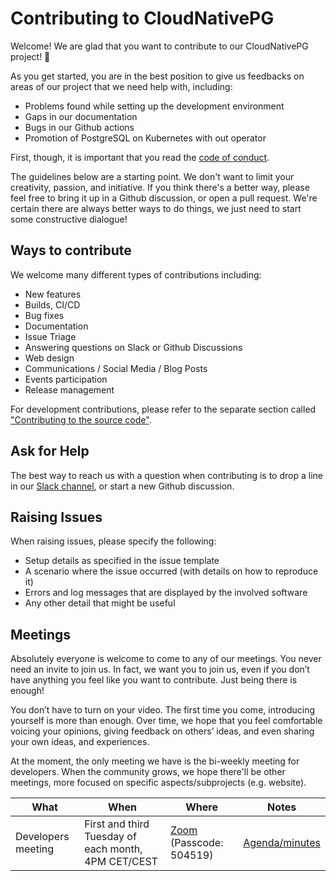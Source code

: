 # Contributing to CloudNativePG

Welcome! We are glad that you want to contribute to our CloudNativePG project! 💖

As you get started, you are in the best position to give us feedbacks on areas of
our project that we need help with, including:

* Problems found while setting up the development environment
* Gaps in our documentation
* Bugs in our Github actions
* Promotion of PostgreSQL on Kubernetes with out operator

First, though, it is important that you read the [code of
conduct](CODE-OF-CONDUCT.md).

The guidelines below are a starting point. We don't want to limit your
creativity, passion, and initiative. If you think there's a better way, please
feel free to bring it up in a Github discussion, or open a pull request. We're
certain there are always better ways to do things, we just need to start some
constructive dialogue!

## Ways to contribute

We welcome many different types of contributions including:

* New features
* Builds, CI/CD
* Bug fixes
* Documentation
* Issue Triage
* Answering questions on Slack or Github Discussions
* Web design
* Communications / Social Media / Blog Posts
* Events participation
* Release management

For development contributions, please refer to the separate section called
["Contributing to the source code"](contribute/README.md).

## Ask for Help

The best way to reach us with a question when contributing is to drop a line in
our [Slack channel](https://cloudnativepg.slack.com/archives/C03AT6KSKDL), or
start a new Github discussion.

## Raising Issues

When raising issues, please specify the following:

- Setup details as specified in the issue template
- A scenario where the issue occurred (with details on how to reproduce it)
- Errors and log messages that are displayed by the involved software
- Any other detail that might be useful

## Meetings

Absolutely everyone is welcome to come to any of our meetings. You never need an
invite to join us. In fact, we want you to join us, even if you don’t have
anything you feel like you want to contribute. Just being there is enough!

You don’t have to turn on your video. The first time you come, introducing
yourself is more than enough. Over time, we hope that you feel comfortable
voicing your opinions, giving feedback on others’ ideas, and even sharing your
own ideas, and experiences.

At the moment, the only meeting we have is the bi-weekly meeting for developers.
When the community grows, we hope there'll be other meetings, more focused on
specific aspects/subprojects (e.g. website).

| What               | When                                                | Where                                                                                                      | Notes                                                                                                              |
| ------------------ | --------------------------------------------------- | ---------------------------------------------------------------------------------------------------------- | ------------------------------------------------------------------------------------------------------------------ |
| Developers meeting | First and third Tuesday of each month, 4PM CET/CEST | [Zoom](https://enterprisedb.zoom.us/j/97301107092?pwd=ckJtV2ZoSDdKZW9EWlR4ckpOWlNWQT09) (Passcode: 504519) | [Agenda/minutes](https://docs.google.com/document/d/1Bmf2AZG5WLKAyESJbYk7MbsfiuD3jgdIDQrDkNuKT9w/edit?usp=sharing) |

